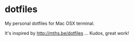 dotfiles
========

My personal dotfiles for Mac OSX terminal.

It's inspired by http://mths.be/dotfiles ... Kudos, great work!
